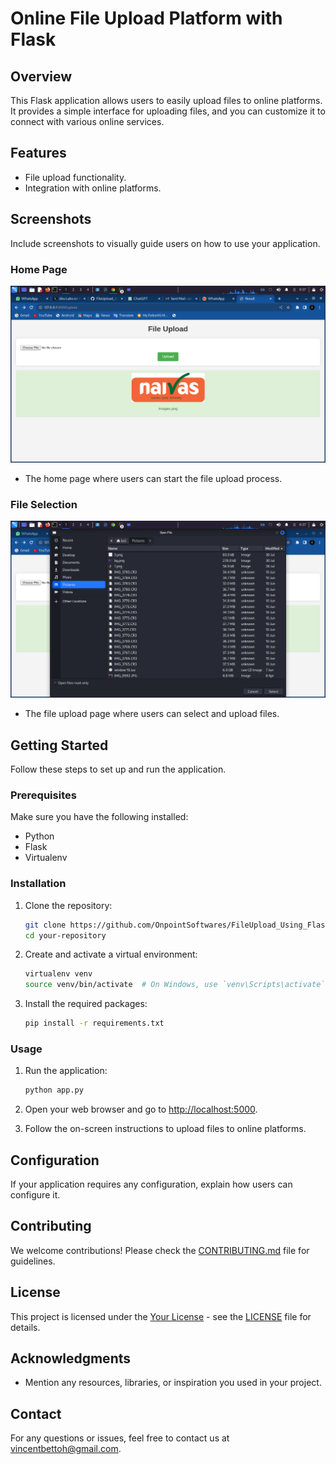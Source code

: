 # Online File Upload Platform with Flask

## Overview

This Flask application allows users to easily upload files to online platforms. It provides a simple interface for uploading files, and you can customize it to connect with various online services.

## Features

- File upload functionality.
- Integration with online platforms.

## Screenshots

Include screenshots to visually guide users on how to use your application.

### Home Page

![Home Page](Screenshots/1.png)

- The home page where users can start the file upload process.

### File Selection

![Upload Page](Screenshots/2.png)

- The file upload page where users can select and upload files.

## Getting Started

Follow these steps to set up and run the application.

### Prerequisites

Make sure you have the following installed:

- Python
- Flask
- Virtualenv

### Installation

1. Clone the repository:

    ```bash
    git clone https://github.com/OnpointSoftwares/FileUpload_Using_Flask/
    cd your-repository
    ```

2. Create and activate a virtual environment:

    ```bash
    virtualenv venv
    source venv/bin/activate  # On Windows, use `venv\Scripts\activate`
    ```

3. Install the required packages:

    ```bash
    pip install -r requirements.txt
    ```

### Usage

1. Run the application:

    ```bash
    python app.py
    ```

2. Open your web browser and go to [http://localhost:5000](http://localhost:5000).

3. Follow the on-screen instructions to upload files to online platforms.

## Configuration

If your application requires any configuration, explain how users can configure it.

## Contributing

We welcome contributions! Please check the [CONTRIBUTING.md](CONTRIBUTING.md) file for guidelines.

## License

This project is licensed under the [Your License](LICENSE) - see the [LICENSE](LICENSE) file for details.

## Acknowledgments

- Mention any resources, libraries, or inspiration you used in your project.

## Contact

For any questions or issues, feel free to contact us at [vincentbettoh@gmail.com](mailto:vincentbettoh@gmail.com).

